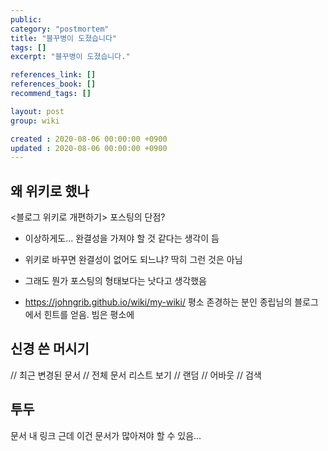 ```yaml
---
public: 
category: "postmortem"
title: "블꾸병이 도졌습니다"
tags: []
excerpt: "블꾸병이 도졌습니다."

references_link: []
references_book: []
recommend_tags: []

layout: post
group: wiki

created : 2020-08-06 00:00:00 +0900
updated : 2020-08-06 00:00:00 +0900
---
```


## 왜 위키로 했나
<블로그 위키로 개편하기>
포스팅의 단점?
- 이상하게도... 완결성을 가져야 할 것 같다는 생각이 듬
- 위키로 바꾸면 완결성이 없어도 되느냐? 딱히 그런 것은 아님
- 그래도 뭔가 포스팅의 형태보다는 낫다고 생각했음

- https://johngrib.github.io/wiki/my-wiki/
평소 존경하는 분인 종립님의 블로그에서 힌트를 얻음.
빔은 평소에

## 신경 쓴 머시기

// 최근 변경된 문서
// 전체 문서 리스트 보기
// 랜덤
// 어바웃
// 검색

## 투두
문서 내 링크 근데 이건 문서가 많아져야 할 수 있음...